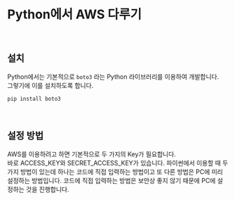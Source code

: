 # Python에서 AWS 다루기
<br>

## 설치  
Python에서는 기본적으로 `boto3` 라는 Python 라이브러리를 이용하여 개발합니다.  
그렇기에 이를 설치하도록 합니다.
```commandline
pip install boto3
```

<br>

## 설정 방법
AWS를 이용하려고 하면 기본적으로 두 가지의 Key가 필요합니다.  
바로 ACCESS_KEY와 SECRET_ACCESS_KEY가 있습니다. 파이썬에서 이용할 때 두 가지 방법이 있는데 하나는 코드에 직접 입력하는 방법이고 또 다른 방법은 PC에 미리 설정하는 방법입니다.
코드에 직접 입력하는 방법은 보안상 좋지 않기 때문에 PC에 설정하는 것을 진행합니다.

